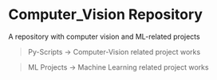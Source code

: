 # Computer_Vision Repository

A repository with computer vision and ML-related projects

> Py-Scripts -> Computer-Vision related project works

> ML Projects -> Machine Learning related project works

